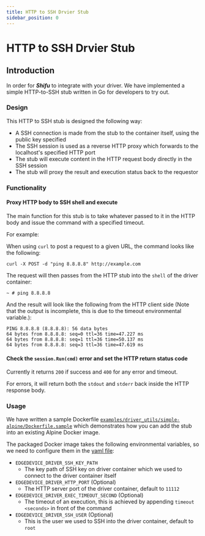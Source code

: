 ```yaml
---
title: HTTP to SSH Drvier Stub
sidebar_position: 0
---
```


# HTTP to SSH Drvier Stub

## Introduction

In order for ***Shifu*** to integrate with your driver. We have implemented a simple HTTP-to-SSH stub written in Go for developers to try out.

### Design

This HTTP to SSH stub is designed the following way:

- A SSH connection is made from the stub to the container itself, using the public key specified
- The SSH session is used as a reverse HTTP proxy which forwards to the localhost's specified HTTP port
- The stub will execute content in the HTTP request body directly in the SSH session
- The stub will proxy the result and execution status back to the requestor

### Functionality

#### Proxy HTTP body to SSH shell and execute

The main function for this stub is to take whatever passed to it in the HTTP body and issue the command with a specified timeout.

For example:

When using `curl` to post a request to a given URL, the command looks like the following:

`curl -X POST -d "ping 8.8.8.8" http://example.com`

The request will then passes from the HTTP stub into the `shell` of the driver container:

`~ # ping 8.8.8.8`

And the result will look like the following from the HTTP client side (Note that the output is incomplete, this is due to the timeout environmental variable.):

```
PING 8.8.8.8 (8.8.8.8): 56 data bytes
64 bytes from 8.8.8.8: seq=0 ttl=36 time=47.227 ms
64 bytes from 8.8.8.8: seq=1 ttl=36 time=50.137 ms
64 bytes from 8.8.8.8: seq=3 ttl=36 time=47.619 ms
```

#### Check the `session.Run(cmd)` error and set the HTTP return status code

Currently it returns `200` if success and `400` for any error and timeout.

For errors, it will return both the `stdout` and `stderr` back inside the HTTP response body.

### Usage

We have written a sample Dockerfile [`examples/driver_utils/simple-alpine/Dockerfile.sample`](https://github.com/Edgenesis/shifu/blob/main/examples/driver_utils/simple-alpine/Dockerfile.sample) which demonstrates how you can add the stub into an existing Alpine Docker image.

The packaged Docker image takes the following environmental variables, so we need to configure them in the [yaml file](https://github.com/Edgenesis/shifu/blob/main/examples/driver_utils/simple-alpine/driver.yaml):

- `EDGEDEVICE_DRIVER_SSH_KEY_PATH`
  - The key path of SSH key on driver container which we used to connect to the driver container itself
- `EDGEDEVICE_DRIVER_HTTP_PORT` (Optional)
  - The HTTP server port of the driver container, default to `11112`
- `EDGEDEVICE_DRIVER_EXEC_TIMEOUT_SECOND` (Optional)
  - The timeout of an execution, this is achieved by appending `timeout <seconds>` in front of the command
- `EDGEDEVICE_DRIVER_SSH_USER` (Optional)
  - This is the user we used to SSH into the driver container, default to `root`
